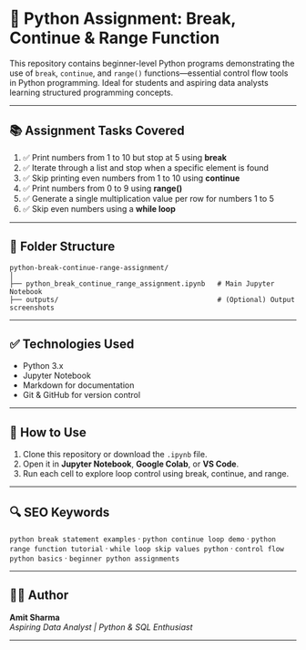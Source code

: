# 🔁 Python Assignment: Break, Continue & Range Function

This repository contains beginner-level Python programs demonstrating the use of `break`, `continue`, and `range()` functions—essential control flow tools in Python programming. Ideal for students and aspiring data analysts learning structured programming concepts.

---

## 📚 Assignment Tasks Covered

1. ✅ Print numbers from 1 to 10 but stop at 5 using **break**
2. ✅ Iterate through a list and stop when a specific element is found
3. ✅ Skip printing even numbers from 1 to 10 using **continue**
4. ✅ Print numbers from 0 to 9 using **range()**
5. ✅ Generate a single multiplication value per row for numbers 1 to 5
6. ✅ Skip even numbers using a **while loop**

---

## 📁 Folder Structure

```
python-break-continue-range-assignment/
│
├── python_break_continue_range_assignment.ipynb   # Main Jupyter Notebook
├── outputs/                                       # (Optional) Output screenshots
```

---

## ✅ Technologies Used

- Python 3.x  
- Jupyter Notebook  
- Markdown for documentation  
- Git & GitHub for version control  

---

## 🚀 How to Use

1. Clone this repository or download the `.ipynb` file.
2. Open it in **Jupyter Notebook**, **Google Colab**, or **VS Code**.
3. Run each cell to explore loop control using break, continue, and range.

---

## 🔍 SEO Keywords

`python break statement examples` · `python continue loop demo` · `python range function tutorial` · `while loop skip values python` · `control flow python basics` · `beginner python assignments`

---

## 🙋‍♂️ Author

**Amit Sharma**  
*Aspiring Data Analyst | Python & SQL Enthusiast*

---
